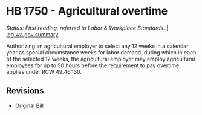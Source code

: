 # HB 1750 - Agricultural overtime
*Status: First reading, referred to Labor & Workplace Standards.* | [leg.wa.gov summary](https://app.leg.wa.gov/billsummary?BillNumber=1750&Year=2021)

Authorizing an agricultural employer to select any 12 weeks in a calendar year as special circumstance weeks for labor demand, during which in each of the selected 12 weeks, the agricultural employer may employ agricultural employees for up to 50 hours before the requirement to pay overtime applies under RCW 49.46.130.

## Revisions
* [Original Bill](1/)